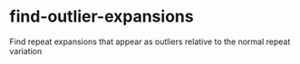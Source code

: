 # find-outlier-expansions
Find repeat expansions that appear as outliers relative to the normal repeat variation
